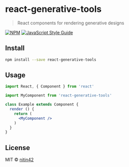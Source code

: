 # react-generative-tools

> React components for rendering generative designs

[![NPM](https://img.shields.io/npm/v/react-generative-tools.svg)](https://www.npmjs.com/package/react-generative-tools) [![JavaScript Style Guide](https://img.shields.io/badge/code_style-standard-brightgreen.svg)](https://standardjs.com)

## Install

```bash
npm install --save react-generative-tools
```

## Usage

```jsx
import React, { Component } from 'react'

import MyComponent from 'react-generative-tools'

class Example extends Component {
  render () {
    return (
      <MyComponent />
    )
  }
}
```

## License

MIT © [nitin42](https://github.com/nitin42)
